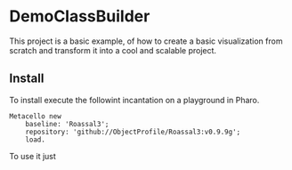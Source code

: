 # DemoClassBuilder

This project is a basic example, of how to create a basic visualization from scratch and transform it into a cool and scalable project.

## Install

To install execute the followint incantation on a playground in Pharo.

```st
Metacello new
    baseline: 'Roassal3';
    repository: 'github://ObjectProfile/Roassal3:v0.9.9g';
    load.
```

To use it just 
